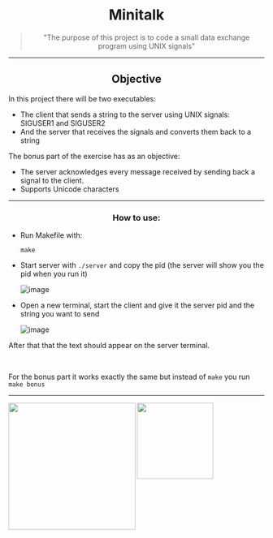 <h1 align="center">
  Minitalk
</h1>

<div align="center">
  <blockquote>
    "The purpose of this project is to code a small data exchange program using UNIX signals"
  </blockquote>
</div>

---

<h2 align="center">
  Objective
</h2>

In this project there will be two executables:
  - The client that sends a string to the server using UNIX signals: SIGUSER1 and SIGUSER2
  - And the server that receives the signals and converts them back to a string

The bonus part of the exercise has as an objective:
  - The server acknowledges every message received by sending back a signal to the client.
  - Supports Unicode characters

---

<h3 align="center">
  How to use:
</h3>

- Run Makefile with:
    
      make
      
- Start server with ```./server``` and copy the pid (the server will show you the pid when you run it)

     ![image](https://user-images.githubusercontent.com/76601093/196054889-2adb01a2-bc2f-49aa-a7ba-3b9d3f62da48.png)

- Open a new terminal, start the client and give it the server pid and the string you want to send
    
    ![image](https://user-images.githubusercontent.com/76601093/196055240-84f39f6f-36fd-45a1-9f60-38a7c9092ead.png)

After that that the text should appear on the server terminal.

<br>

For the bonus part it works exactly the same but instead of ```make``` you run ```make bonus```

---

<img src="https://user-images.githubusercontent.com/76601093/196039712-ffd15bb3-8fd2-4aac-b8a1-f5a4481836e4.jpg" width=250 align="left"> <img src="https://user-images.githubusercontent.com/76601093/196040617-064194a4-56f0-4116-aec5-1bd3d6cb5230.png" align="left" width=150>
